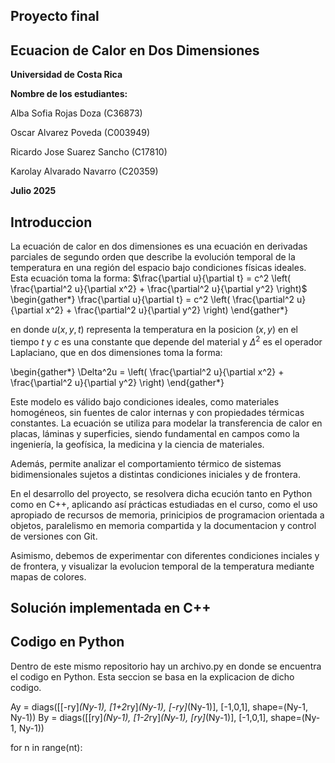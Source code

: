 ## Proyecto final

## Ecuacion de Calor en Dos Dimensiones

**Universidad de Costa Rica**

**Nombre de los estudiantes:**

Alba Sofia Rojas Doza (C36873)

Oscar Alvarez Poveda (C003949) 

Ricardo Jose Suarez Sancho (C17810)

Karolay Alvarado Navarro (C20359)


**Julio 2025**


## Introduccion

La ecuación de calor en dos dimensiones es una ecuación en derivadas parciales de segundo orden que describe la evolución temporal de la temperatura en una región del espacio bajo condiciones físicas ideales. Esta ecuación toma la forma:
 $\frac{\partial u}{\partial t} = c^2 \left( \frac{\partial^2 u}{\partial x^2} + \frac{\partial^2 u}{\partial y^2} \right)$
\begin{gather*}
  \frac{\partial u}{\partial t} = c^2 \left( \frac{\partial^2 u}{\partial x^2} + \frac{\partial^2 u}{\partial y^2} \right)
\end{gather*}

en donde $u(x,y,t)$ representa la temperatura en la posicion $(x,y)$ en el tiempo $t$ y $c$ es una constante que depende del material y $\Delta^2$ es el operador Laplaciano, que en dos dimensiones toma la forma:

\begin{gather*}
  \Delta^2u = \left( \frac{\partial^2 u}{\partial x^2} + \frac{\partial^2 u}{\partial y^2} \right)
\end{gather*}

Este modelo es válido bajo condiciones ideales, como materiales homogéneos, sin fuentes de calor internas y con propiedades térmicas constantes. La ecuación se utiliza para modelar la transferencia de calor en placas, láminas y superficies, siendo fundamental en campos como la ingeniería, la geofísica, la medicina y la ciencia de materiales.

Además,  permite analizar el comportamiento térmico de sistemas bidimensionales sujetos a distintas condiciones iniciales y de frontera.

En el desarrollo del proyecto, se resolvera dicha ecución tanto en Python como en C++, aplicando así prácticas estudiadas en el curso, como el uso apropiado de recursos de memoria, prinicipios de programacion orientada a objetos, paralelismo en memoria compartida y la documentacion y control de versiones con Git. 

Asimismo, debemos de experimentar con diferentes condiciones inciales y de frontera, y visualizar la evolucion temporal de la temperatura mediante mapas de colores. 


## Solución implementada en C++



## Codigo en Python
Dentro de este mismo repositorio hay un archivo.py en donde se encuentra el codigo en Python. Esta seccion se basa en la explicacion de dicho codigo. 

Ay = diags([[-ry]*(Ny-1), [1+2*ry]*(Ny-1), [-ry]*(Ny-1)], [-1,0,1], shape=(Ny-1, Ny-1))
By = diags([[ry]*(Ny-1), [1-2*ry]*(Ny-1), [ry]*(Ny-1)], [-1,0,1], shape=(Ny-1, Ny-1))

for n in range(nt):
  
